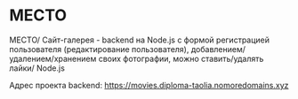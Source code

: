 #  МЕСТО 

  МЕСТО/ Сайт-галерея - backend на Node.js с формой регистрацией пользователя (редактирование пользователя), добавлением/удалением/хранением своих фотографии, можно ставить/удалять лайки/ Node.js

Адрес проекта backend:
https://movies.diploma-taolia.nomoredomains.xyz
